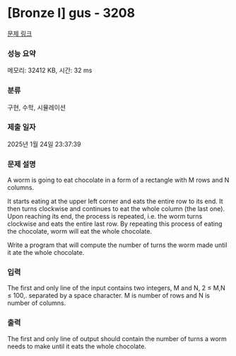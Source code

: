 # [Bronze I] gus - 3208 

[문제 링크](https://www.acmicpc.net/problem/3208) 

### 성능 요약

메모리: 32412 KB, 시간: 32 ms

### 분류

구현, 수학, 시뮬레이션

### 제출 일자

2025년 1월 24일 23:37:39

### 문제 설명

<p>A worm is going to eat chocolate in a form of a rectangle with M rows and N columns.</p>

<p>It starts eating at the upper left corner and eats the entire row to its end. It then turns clockwise and continues to eat the whole column (the last one). Upon reaching its end, the process is repeated, i.e. the worm turns clockwise and eats the entire last row. By repeating this process of eating the chocolate, worm will eat the whole chocolate.</p>

<p>Write a program that will compute the number of turns the worm made until it ate the whole chocolate.</p>

### 입력 

 <p>The first and only line of the input contains two integers, M and N, 2 ≤ M,N ≤ 100,. separated by a space character. M is number of rows and N is number of columns. </p>

### 출력 

 <p>The first and only line of output should contain the number of turns a worm needs to make until it eats the whole chocolate.</p>

